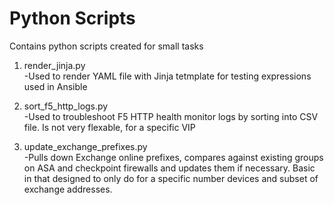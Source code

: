 # Python Scripts

Contains python scripts created for small tasks

1. render_jinja.py<br />
-Used to render YAML file with Jinja tetmplate for testing expressions used in Ansible<br />

2. sort_f5_http_logs.py<br />
-Used to troubleshoot F5 HTTP health monitor logs by sorting into CSV file. Is not very flexable, for a specific VIP<br />

3. update_exchange_prefixes.py<br />
-Pulls down Exchange online prefixes, compares against existing groups on ASA and checkpoint firewalls and updates them if necessary. Basic in that designed to only do for a specific number devices and subset of exchange addresses. <br />
